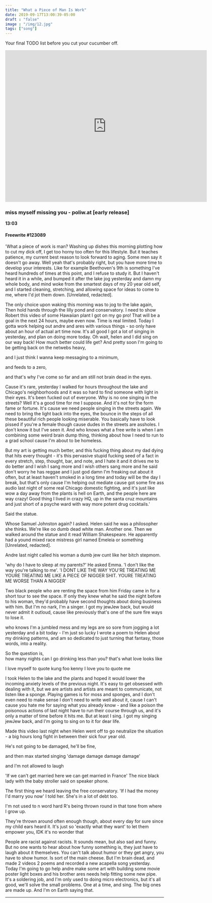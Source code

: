 ```yaml
---
title: "What a Piece of Man Is Work"
date: 2019-09-17T13:00:39-05:00
draft : "false"
image : "/img/12.jpg"
tags: ["song"]
---
```


Your final TODO list before you cut your cucumber off.

<!--more-->

<iframe src="https://archive.org/embed/therapycouchetudes" width="640" height="480" frameborder="0" webkitallowfullscreen="true" mozallowfullscreen="true" allowfullscreen></iframe>

### miss myself missing you - poliw.at [early release]

**13:03**

#### Freewrite #123089

'What a piece of work is man? Washing up dishes this morning plotting how to cut my dick off, I get too horny too often for this lifestyle. But it teaches patience, my current best reason to look forward to aging. Some men say it doesn't go away. Well yeah that's probably right, but you have more time to develop your interests. Like for example Beethoven's 9th is something I've heard hundreds of times at this point, and I refuse to study it. But I haven't heard it in a while, and bumped it after the lake jog yesterday and damn my whole body, and mind woke from the smartest days of my 20 year old self, and I started cleaning, stretching, and allowing space for ideas to come to me, where I'd jot them down. [Unrelated, redacted].

The only choice upon waking this morning was to jog to the lake again,
Then hold hands through the lilly pond and conservatory. I need to show Robert this video of some Hawaiian plant I got on my go pro! That will be a goal in the next 24 hours, maybe even now. Time is real limited. Today I gotta work helping out andre and ares with various things - so only have about an hour of actual art time now. It's all good I got a lot of singing in yesterday, and plan on doing more today. Oh wait, helen and I did sing on our way back! How much better could life get? And pretty soon I'm going to be getting back on the netwebs heavy,

and I just think I wanna keep messaging to a minimum,

and feeds to a zero,

and that's why I've come so far and am still not brain dead in the eyes.

Cause it's rare, yesterday I walked for hours throughout the lake and Chicago's neighborhoods and it was so hard to find someone with light in their eyes. It's been fucked out of everyone. Why is no one singing in the streets? Well it's a good time for me I suppose. And it's not for the form fame or fortune. It's cause we need people singing in the streets again. We need to bring the light back into the eyes, the bounce in the steps of all these beautiful rich people looking miserable. You basically have to look pissed if you're a female though cause dudes in the streets are assholes. I don't know it but I've seen it. And who knows what a free write is when I am combining some weird brain dump thing, thinking about how I need to run to a grad school cause I'm about to be homeless.

But my art is getting much better, and this fucking thing about my dad dying that hits every thought - it's this pervasive stupid fucking seed of a fact in every stretch, step, thought, bar, and note, and I hate it and it drives me to do better and I wish I sang more and I wish others sang more and he said don't worry he has reggae and I just god damn I'm freaking out about it often, but at least haven't smoked in a long time and today will be the day I break, but that's only cause I'm helping out mediate cause got some fire ass audio last night of some real Chicago domestic fighting, and it's just like wow a day away from the plants is hell on Earth, and the people here are way crazy! Good thing I lived in crazy HQ, up in the santa cruz mountains and just short of a psyche ward with way more potent drug cocktails.'

Said the statue.

Whose Samuel Johnston again? I asked. Helen said he was a philosopher she thinks.
We're like oo dumb dead white man. Another one. Then we walked around the statue and it read William Shakespeare. He apparently had a yound mixed race mistress girl named Emeleia or something [Unrelated, redacted].

Andre last night called his woman a dumb jew cunt like her bitch stepmom.

'why do I have to sleep at my parents?' He asked Emma. 'I don't like the way you're talking to me'. 'I DONT LIKE THE WAY YOU'RE TREATING ME
YOURE TREATING ME LIKE A PIECE OF NIGGER SHIT.
YOURE TREATING ME WORSE THAN A NIGGER'

Two black people who are renting the space from him Friday came in for a short tour to see the space. If only they knew what he said the night before to his woman, they'd probably have second thoughts about doing business with him. But I'm no nark, I'm a singer. I got my jewJew back, but would never admit it outloud, cause like previously that's one of the sure fire ways to lose it.

who knows I'm a jumbled mess and my legs are so sore from jogging a lot yesterday and a bit today - I'm just so lucky I wrote a poem to Helen about my drinking patterns, and am so dedicated to just turning that fantasy, those words, into a reality.

So the question is,  
how many nights can I go drinking less than you?
that's what love looks like

I love myself to quote kung foo kenny
I love you to quote me

I took Helen to the lake and the plants and hoped it would lower the incoming anxiety levels of the previous night. It's easy to get obsessed with dealing with it, but we are artists and artists are meant to communicate, not listen like a sponge. Playing games is for moss and sponges, and I don't even need to make sense I don't need to write well about it, cause I can't cause you hate me for saying what you already know - and like a poison the poisonous actions of last night have to run their course through us, and it's only a matter of time before it hits me. But at least I sing. I got my singing jewJew back, and I'm going to sing on to it for dear life.

Made this video last night when Helen went off to go neutralize the situation - a big hours long fight in between their sick four year old.

He's not going to be damaged, he'll be fine,

and then max started singing 'damage damage damage damage'

and I'm not allowed to laugh
<!--
cause no one wants to hear cali chill nuances of what they already know.
 -->

<!--
For example, you can laugh away your trauma, and it sounds dumb and wrong to say and it's not the right time but damn that's what I've been trained to do and so do it I must. So So if our time is limited, then all the better said the pecismist, cause it sure puts a fire under your ass. And that's how I'm going to get out of this jungle, and make my own.    -->

'If we can't get married here we can get married in France' The nice black lady with the baby stroller said on speaker phone.

The first thing we heard leaving the free conservatory. 'If I had the money I'd marry you now' I told her. She's in a lot of debt too.

I'm not used to n word hard R's being thrown round in that tone from where I grow up.

They're thrown around often enough though, about every day for sure since my child ears heard it. It's just so 'exactly what they want' to let them empower you, IDK it's no wonder that

People are racist against racists. It sounds mean, but also sad and funny. But no one wants to hear about how funny something is, they just have to laugh about it themselves. You can't talk about humor or they get angry, you have to show humor. Is sort of the main cheese. But I'm brain dead, and made 2 videos 2 poems and recorded a new acapella song yesterday. Today I'm going to go help andre make some art with building some movie poster light boxes and his brother ares needs help fitting some new pipe. It's a soldering job, and I'm only used to doing micro electronics, but it's all good, we'll solve the small problems. One at a time, and sing. The big ones are made up. And I'm on Earth saying that.

___
